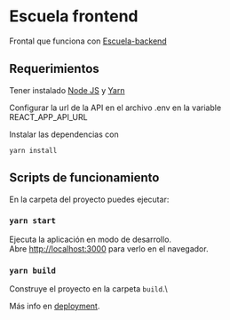 # Escuela frontend

Frontal que funciona con [Escuela-backend](https://github.com/aaron-velasco/Escuela-backend)

## Requerimientos 

Tener instalado [Node JS](https://nodejs.org/en/) y [Yarn](https://yarnpkg.com/getting-started/install)

Configurar la url de la API en el archivo .env en la variable REACT_APP_API_URL

Instalar las dependencias con

```ssh
yarn install
```

## Scripts de funcionamiento

En la carpeta del proyecto puedes ejecutar:

### `yarn start`

Ejecuta la aplicación en modo de desarrollo.\
Abre [http://localhost:3000](http://localhost:3000) para verlo en el navegador.


### `yarn build`

Construye el proyecto en la carpeta `build`.\

Más info en [deployment](https://facebook.github.io/create-react-app/docs/deployment).
